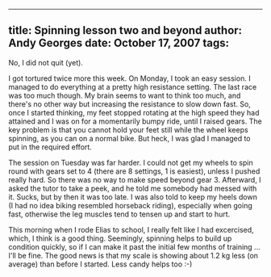 -----
title:  Spinning lesson two and beyond
author: Andy Georges
date: October 17, 2007
tags: 
-----







No, I did not quit (yet).


I got tortured twice more this week. On Monday, I took an easy session.
I managed to do everything at a pretty high resistance setting. The last
race was too much though. My brain seems to want to think too much, and
there's no other way but increasing the resistance to slow down fast.
So, once I started thinking, my feet stopped rotating at the high speed
they had attained and I was on for a momentarily bumpy ride, until I
raised gears. The key problem is that you cannot hold your feet still
while the wheel keeps spinning, as you can on a normal bike. But heck, I
was glad I managed to put in the required effort.


The session on Tuesday was far harder. I could not get my wheels to spin
round with gears set to 4 (there are 8 settings, 1 is easiest), unless I
pushed really hard. So there was no way to make speed beyond gear 3.
Afterward, I asked the tutor to take a peek, and he told me somebody had
messed with it. Sucks, but by then it was too late. I was also told to
keep my heels down (I had no idea biking resembled horseback riding),
especially when going fast, otherwise the leg muscles tend to tensen up
and start to hurt.


This morning when I rode Elias to school, I really felt like I had
excercised, which, I think is a good thing. Seemingly, spinning helps to
build up condition quickly, so if I can make it past the initial few
months of training ... I'll be fine. The good news is that my scale is
showing about 1.2 kg less (on average) than before I started. Less candy
helps too :-)




